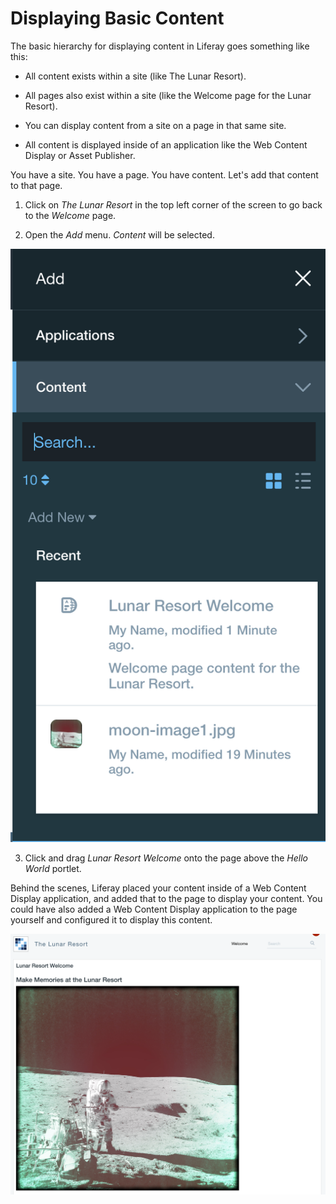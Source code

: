 # Displaying Basic Content

The basic hierarchy for displaying content in Liferay goes something like this: 

* All content exists within a site (like The Lunar Resort).

* All pages also exist within a site (like the Welcome page for the Lunar 
    Resort).

* You can display content from a site on a page in that same site.

* All content is displayed inside of an application like the Web Content Display
    or Asset Publisher.
    
You have a site. You have a page. You have content. Let's add that content to 
that page.

1. Click on *The Lunar Resort* in the top left corner of the screen to go back 
    to the *Welcome* page.
    
2. Open the *Add* menu. *Content* will be selected.

![Figure X: The add menu with your content.](../../../images/001-add-menu-content.png)

3. Click and drag *Lunar Resort Welcome* onto the page above the *Hello World*
    portlet.
    
Behind the scenes, Liferay placed your content inside of a Web Content Display
application, and added that to the page to display your content. You could have also added a Web Content Display application to the page yourself and configured it to display this content.
    
![Figure X: Your content on a page.](../../../images/001-basic-content-on-page.png)


